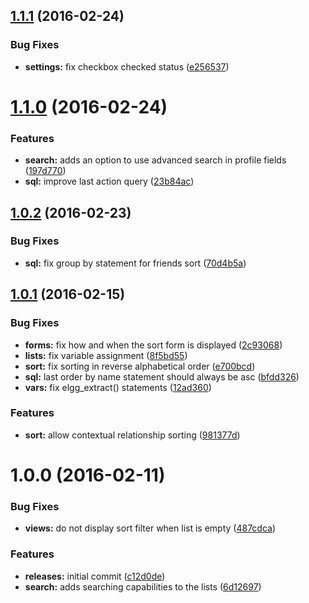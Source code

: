 <a name="1.1.1"></a>
## [1.1.1](https://github.com/hypeJunction/Elgg-user_sort/compare/1.1.0...v1.1.1) (2016-02-24)


### Bug Fixes

* **settings:** fix checkbox checked status ([e256537](https://github.com/hypeJunction/Elgg-user_sort/commit/e256537))



<a name="1.1.0"></a>
# [1.1.0](https://github.com/hypeJunction/Elgg-user_sort/compare/1.0.2...v1.1.0) (2016-02-24)


### Features

* **search:** adds an option to use advanced search in profile fields ([197d770](https://github.com/hypeJunction/Elgg-user_sort/commit/197d770))
* **sql:** improve last action query ([23b84ac](https://github.com/hypeJunction/Elgg-user_sort/commit/23b84ac))



<a name="1.0.2"></a>
## [1.0.2](https://github.com/hypeJunction/Elgg-user_sort/compare/1.0.1...v1.0.2) (2016-02-23)


### Bug Fixes

* **sql:** fix group by statement for friends sort ([70d4b5a](https://github.com/hypeJunction/Elgg-user_sort/commit/70d4b5a))



<a name="1.0.1"></a>
## [1.0.1](https://github.com/hypeJunction/Elgg-user_sort/compare/1.0.0...v1.0.1) (2016-02-15)


### Bug Fixes

* **forms:** fix how and when the sort form is displayed ([2c93068](https://github.com/hypeJunction/Elgg-user_sort/commit/2c93068))
* **lists:** fix variable assignment ([8f5bd55](https://github.com/hypeJunction/Elgg-user_sort/commit/8f5bd55))
* **sort:** fix sorting in reverse alphabetical order ([e700bcd](https://github.com/hypeJunction/Elgg-user_sort/commit/e700bcd))
* **sql:** last order by name statement should always be asc ([bfdd326](https://github.com/hypeJunction/Elgg-user_sort/commit/bfdd326))
* **vars:** fix elgg_extract() statements ([12ad360](https://github.com/hypeJunction/Elgg-user_sort/commit/12ad360))

### Features

* **sort:** allow contextual relationship sorting ([981377d](https://github.com/hypeJunction/Elgg-user_sort/commit/981377d))



<a name="1.0.0"></a>
# 1.0.0 (2016-02-11)


### Bug Fixes

* **views:** do not display sort filter when list is empty ([487cdca](https://github.com/hypeJunction/Elgg-user_sort/commit/487cdca))

### Features

* **releases:** initial commit ([c12d0de](https://github.com/hypeJunction/Elgg-user_sort/commit/c12d0de))
* **search:** adds searching capabilities to the lists ([6d12697](https://github.com/hypeJunction/Elgg-user_sort/commit/6d12697))



